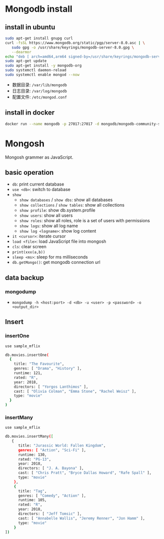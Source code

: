 # Mongodb install
## install in ubuntu
```bash
sudo apt-get install gnupg curl
curl -fsSL https://www.mongodb.org/static/pgp/server-8.0.asc | \
   sudo gpg -o /usr/share/keyrings/mongodb-server-8.0.gpg \
   --dearmor
echo "deb [ arch=amd64,arm64 signed-by=/usr/share/keyrings/mongodb-server-8.0.gpg ] https://repo.mongodb.org/apt/ubuntu noble/mongodb-org/8.0 multiverse" | sudo tee /etc/apt/sources.list.d/mongodb-org-8.0.list
sudo apt-get update
sudo apt-get install -y mongodb-org
sudo systemctl daemon-reload
sudo systemctl enable mongod --now
```

- 数据目录: `/var/lib/mongodb`
- 日志目录: `/var/log/mongodb`
- 配置文件: `/etc/mongod.conf`


## install in docker
```bash
docker run --name mongodb -p 27017:27017 -d mongodb/mongodb-community-server:latest
```

# Mongosh
Mongosh grammer as JavaScript.
## basic operation
- `db`: print current database
- `use <db>`: switch to database
- `show`
  - `show databases` / `show dbs`: show all databases
  - `show collections` / `show tables`: show all collections
  - `show profile`: show db.system.profile
  - `show users`: show all users
  - `show roles`: show all roles, role is a set of users with permissions
  - `show logs`: show all log name
  - `show log <logname>`: show log content
- `it <cursor>`: iterate cursor
- `load <file>`: load JavaScript file into mongosh
- `cls`: clear screen
- `print(xxx(a,b))`
- `sleep <ms>`: sleep for ms milliseconds
- `db.getMongo()`: get mongodb connection url

## data backup
### mongodump
- `mongodump -h <host:port> -d <db> -u <user> -p <password> -o <output_dir>`

## Insert
### insertOne
```bash
use sample_mflix

db.movies.insertOne(
  {
    title: "The Favourite",
    genres: [ "Drama", "History" ],
    runtime: 121,
    rated: "R",
    year: 2018,
    directors: [ "Yorgos Lanthimos" ],
    cast: [ "Olivia Colman", "Emma Stone", "Rachel Weisz" ],
    type: "movie"
  }
)
```

### insertMany
```bash
use sample_mflix

db.movies.insertMany([
   {
      title: "Jurassic World: Fallen Kingdom",
      genres: [ "Action", "Sci-Fi" ],
      runtime: 130,
      rated: "PG-13",
      year: 2018,
      directors: [ "J. A. Bayona" ],
      cast: [ "Chris Pratt", "Bryce Dallas Howard", "Rafe Spall" ],
      type: "movie"
    },
    {
      title: "Tag",
      genres: [ "Comedy", "Action" ],
      runtime: 105,
      rated: "R",
      year: 2018,
      directors: [ "Jeff Tomsic" ],
      cast: [ "Annabelle Wallis", "Jeremy Renner", "Jon Hamm" ],
      type: "movie"
    }
])
```

